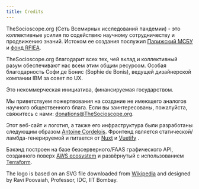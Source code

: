```yaml
---
title: Credits
---
```


TheSocioscope.org (Сеть Всемирных исследований пандемии) - это коллективные усилия по содействию научному сотрудничеству и продвижению знаний. Истоком ее создания послужил [Парижский МСБУ](https://www.paris-iea.fr) и [фонд RFIEA](http://rfiea.fr/en).

TheSocioscope.org благодарит всех тех, чей вклад и коллективный разум обеспечивают нас всем этим общим ресурсом. Особая благодарность Софи де Бонис (Sophie de Bonis), ведущей дизайнерской компании IBM за совет по UX.

Это некоммерческая инициатива, финансируемая государством.

Мы приветствуем пожертвования на создание не имеющего аналогов научного общественного блага. Если вы заинтересованы, пожалуйста, свяжитесь с нами: [donations@TheSocioscope.org](mailto:donations@TheSocioscope.org).

Этот веб-сайт и логотип, а также его инфраструктура были разработаны следующим образом [Antoine Cordelois](https://www.linkedin.com/in/antoine-cordelois/?locale=en_US). Фронтенд является статической/ламбда-генерируемой и питается от [Nuxt](https://nuxtjs.org/) и [Vuetify](http://vuetifyjs.com) .

Бэкэнд построен на базе безсерверного/FAAS графического API, созданного поверх [AWS ecosystem](https://aws.amazon.com/) и развёрнутый с использованием [Terraform](https://www.terraform.io/).

The logo is based on an SVG file downloaded from [Wikipedia](https://en.wikipedia.org/wiki/File:Heart-hand-shake.svg) and designed by Ravi Poovaiah, Professor, IDC, IIT Bombay.
